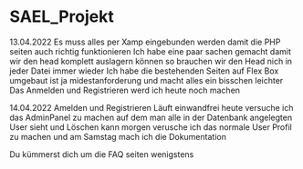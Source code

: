 # SAEL_Projekt
13.04.2022 Es muss alles per Xamp eingebunden werden damit die PHP seiten auch richtig funktionieren Ich habe eine paar sachen gemacht damit wir den head komplett auslagern können so brauchen wir den Head nich in jeder Datei immer wieder Ich habe die bestehenden Seiten auf Flex Box umgebaut ist ja midestanforderung und macht alles ein bisschen leichter Das Anmelden und Registrieren werd ich heute noch machen

14.04.2022 Amelden und Registrieren Läuft einwandfrei heute versuche ich das AdminPanel zu machen auf dem man alle in der Datenbank angelegten User sieht und Löschen kann morgen verusche ich das normale User Profil zu machen und am Samstag mach ich die Dokumentation

Du kümmerst dich um die FAQ seiten wenigstens